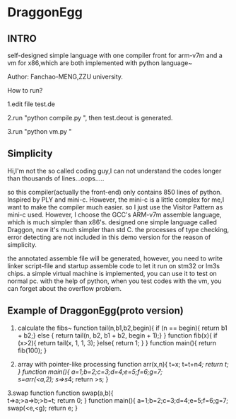 DraggonEgg
==========


INTRO
-------
self-designed simple language with one compiler front for arm-v7m and a vm for x86,which are both implemented with python language~

Author: Fanchao-MENG,ZZU university.


How to run?

1.edit file test.de

2.run "python compile.py ", then test.deout is generated.

3.run "python vm.py "

Simplicity
--------------------
Hi,I'm not the so called coding guy,I can not understand the codes longer than 
thousands of lines...oops.....

so this compiler(actually the front-end) only contains 850 lines of python.
Inspired by PLY and mini-c.
However, the mini-c is a little complex for me,I want to make the compiler much easier.
so I just use the Visitor Pattern as mini-c used.
However, I choose the GCC's ARM-v7m assemble language, which is much simpler than x86's.
designed one simple language called Draggon, now it's much simpler than std C.
the processes of type checking, error detecting are not included in this demo version for the reason of simplicity.


the annotated assemble file will be generated, however, you need to write linker script-file and 
startup assemble code to let it run on stm32 or lm3s chips.
a simple virtual machine is implemented, you can use it to test on normal pc.
with the help of python, when you test codes with the vm, you can forget about 
the overflow problem.


Example of DraggonEgg(proto version)
------------------------------------

1. calculate the fibs~
    function tail(n,b1,b2,begin){ 
        if (n == begin){ return b1 + b2;} 
        else { return tail(n, b2, b1 + b2, begin + 1);}
    }
    function fib(x){
        if (x>2){
            return tail(x, 1, 1, 3); 
        }else{
            return 1;
        }
    }
    function main(){
        return fib(100);
    }

2. array with pointer-like processing
	function arr(x,n){
	    t=x;
	    t=t+n*4; 
	    return t;
	}
	function main(){
	    a=1;b=2;c=3;d=4;e=5;f=6;g=7;  
	    s=arr(<a,2);
	    s=>s*4;
	    return >s;
	}

3.swap function
	function swap(a,b){  
	    t=>a;>a=>b;>b=t;
	    return 0;
	} 
	function main(){
	    a=1;b=2;c=3;d=4;e=5;f=6;g=7;  
	    swap(<e,<g);
	    return e;
	}